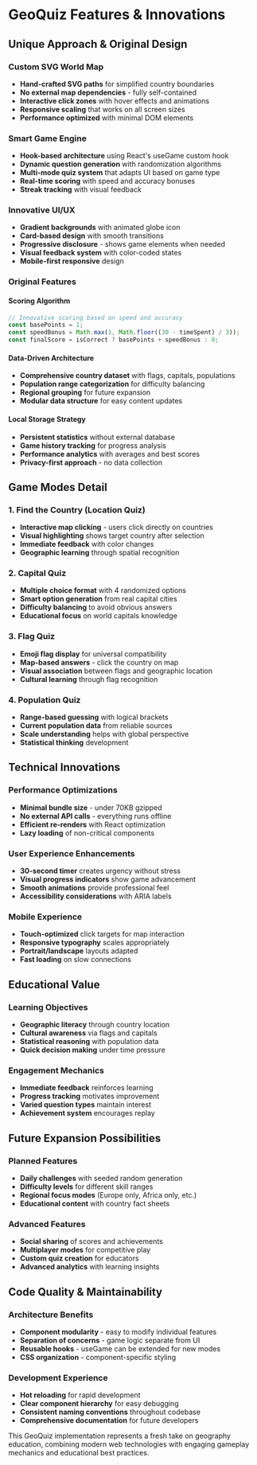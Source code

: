 # GeoQuiz Features & Innovations

## Unique Approach & Original Design

### Custom SVG World Map
- **Hand-crafted SVG paths** for simplified country boundaries
- **No external map dependencies** - fully self-contained
- **Interactive click zones** with hover effects and animations
- **Responsive scaling** that works on all screen sizes
- **Performance optimized** with minimal DOM elements

### Smart Game Engine
- **Hook-based architecture** using React's useGame custom hook
- **Dynamic question generation** with randomization algorithms
- **Multi-mode quiz system** that adapts UI based on game type
- **Real-time scoring** with speed and accuracy bonuses
- **Streak tracking** with visual feedback

### Innovative UI/UX
- **Gradient backgrounds** with animated globe icon
- **Card-based design** with smooth transitions
- **Progressive disclosure** - shows game elements when needed
- **Visual feedback system** with color-coded states
- **Mobile-first responsive** design

### Original Features

#### Scoring Algorithm
```javascript
// Innovative scoring based on speed and accuracy
const basePoints = 1;
const speedBonus = Math.max(1, Math.floor((30 - timeSpent) / 3));
const finalScore = isCorrect ? basePoints + speedBonus : 0;
```

#### Data-Driven Architecture
- **Comprehensive country dataset** with flags, capitals, populations
- **Population range categorization** for difficulty balancing
- **Regional grouping** for future expansion
- **Modular data structure** for easy content updates

#### Local Storage Strategy
- **Persistent statistics** without external database
- **Game history tracking** for progress analysis
- **Performance analytics** with averages and best scores
- **Privacy-first approach** - no data collection

## Game Modes Detail

### 1. Find the Country (Location Quiz)
- **Interactive map clicking** - users click directly on countries
- **Visual highlighting** shows target country after selection
- **Immediate feedback** with color changes
- **Geographic learning** through spatial recognition

### 2. Capital Quiz
- **Multiple choice format** with 4 randomized options
- **Smart option generation** from real capital cities
- **Difficulty balancing** to avoid obvious answers
- **Educational focus** on world capitals knowledge

### 3. Flag Quiz
- **Emoji flag display** for universal compatibility
- **Map-based answers** - click the country on map
- **Visual association** between flags and geographic location
- **Cultural learning** through flag recognition

### 4. Population Quiz
- **Range-based guessing** with logical brackets
- **Current population data** from reliable sources
- **Scale understanding** helps with global perspective
- **Statistical thinking** development

## Technical Innovations

### Performance Optimizations
- **Minimal bundle size** - under 70KB gzipped
- **No external API calls** - everything runs offline
- **Efficient re-renders** with React optimization
- **Lazy loading** of non-critical components

### User Experience Enhancements
- **30-second timer** creates urgency without stress
- **Visual progress indicators** show game advancement
- **Smooth animations** provide professional feel
- **Accessibility considerations** with ARIA labels

### Mobile Experience
- **Touch-optimized** click targets for map interaction
- **Responsive typography** scales appropriately
- **Portrait/landscape** layouts adapted
- **Fast loading** on slow connections

## Educational Value

### Learning Objectives
- **Geographic literacy** through country location
- **Cultural awareness** via flags and capitals
- **Statistical reasoning** with population data
- **Quick decision making** under time pressure

### Engagement Mechanics
- **Immediate feedback** reinforces learning
- **Progress tracking** motivates improvement
- **Varied question types** maintain interest
- **Achievement system** encourages replay

## Future Expansion Possibilities

### Planned Features
- **Daily challenges** with seeded random generation
- **Difficulty levels** for different skill ranges
- **Regional focus modes** (Europe only, Africa only, etc.)
- **Educational content** with country fact sheets

### Advanced Features
- **Social sharing** of scores and achievements
- **Multiplayer modes** for competitive play
- **Custom quiz creation** for educators
- **Advanced analytics** with learning insights

## Code Quality & Maintainability

### Architecture Benefits
- **Component modularity** - easy to modify individual features
- **Separation of concerns** - game logic separate from UI
- **Reusable hooks** - useGame can be extended for new modes
- **CSS organization** - component-specific styling

### Development Experience
- **Hot reloading** for rapid development
- **Clear component hierarchy** for easy debugging
- **Consistent naming conventions** throughout codebase
- **Comprehensive documentation** for future developers

This GeoQuiz implementation represents a fresh take on geography education, combining modern web technologies with engaging gameplay mechanics and educational best practices.